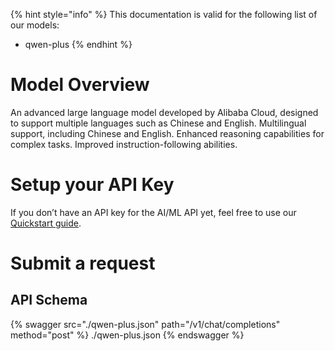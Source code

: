 [#references:start]: <> ({ "template": "openapi" })
{% hint style="info" %}
This documentation is valid for the following list of our models:
* qwen-plus
{% endhint %}

# Model Overview
An advanced large language model developed by Alibaba Cloud, designed to support multiple languages such as Chinese and English. Multilingual support, including Chinese and English. Enhanced reasoning capabilities for complex tasks. Improved instruction-following abilities.

# Setup your API Key
If you don’t have an API key for the AI/ML API yet, feel free to use our [Quickstart guide](https://docs.aimlapi.com/quickstart/setting-up).

# Submit a request
## API Schema
{% swagger src="./qwen-plus.json" path="/v1/chat/completions" method="post" %}
./qwen-plus.json
{% endswagger %}


[#references:end]: <> ({})